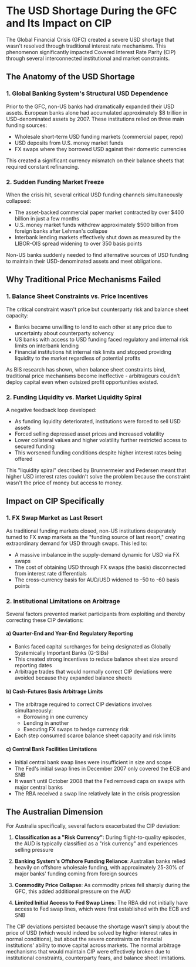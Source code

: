 # The USD Shortage During the GFC and Its Impact on CIP

The Global Financial Crisis (GFC) created a severe USD shortage that wasn't resolved through traditional interest rate mechanisms. This phenomenon significantly impacted Covered Interest Rate Parity (CIP) through several interconnected institutional and market constraints.

## The Anatomy of the USD Shortage

### 1. Global Banking System's Structural USD Dependence

Prior to the GFC, non-US banks had dramatically expanded their USD assets. European banks alone had accumulated approximately $8 trillion in USD-denominated assets by 2007. These institutions relied on three main funding sources:

- Wholesale short-term USD funding markets (commercial paper, repo)
- USD deposits from U.S. money market funds
- FX swaps where they borrowed USD against their domestic currencies

This created a significant currency mismatch on their balance sheets that required constant refinancing.

### 2. Sudden Funding Market Freeze

When the crisis hit, several critical USD funding channels simultaneously collapsed:

- The asset-backed commercial paper market contracted by over $400 billion in just a few months
- U.S. money market funds withdrew approximately $500 billion from foreign banks after Lehman's collapse
- Interbank lending markets effectively shut down as measured by the LIBOR-OIS spread widening to over 350 basis points

Non-US banks suddenly needed to find alternative sources of USD funding to maintain their USD-denominated assets and meet obligations.

## Why Traditional Price Mechanisms Failed

### 1. Balance Sheet Constraints vs. Price Incentives

The critical constraint wasn't price but counterparty risk and balance sheet capacity:

- Banks became unwilling to lend to each other at any price due to uncertainty about counterparty solvency
- US banks with access to USD funding faced regulatory and internal risk limits on interbank lending
- Financial institutions hit internal risk limits and stopped providing liquidity to the market regardless of potential profits

As BIS research has shown, when balance sheet constraints bind, traditional price mechanisms become ineffective - arbitrageurs couldn't deploy capital even when outsized profit opportunities existed.

### 2. Funding Liquidity vs. Market Liquidity Spiral

A negative feedback loop developed:

- As funding liquidity deteriorated, institutions were forced to sell USD assets
- Forced selling depressed asset prices and increased volatility
- Lower collateral values and higher volatility further restricted access to secured funding
- This worsened funding conditions despite higher interest rates being offered

This "liquidity spiral" described by Brunnermeier and Pedersen meant that higher USD interest rates couldn't solve the problem because the constraint wasn't the price of money but access to money.

## Impact on CIP Specifically

### 1. FX Swap Market as Last Resort

As traditional funding markets closed, non-US institutions desperately turned to FX swap markets as the "funding source of last resort," creating extraordinary demand for USD through swaps. This led to:

- A massive imbalance in the supply-demand dynamic for USD via FX swaps
- The cost of obtaining USD through FX swaps (the basis) disconnected from interest rate differentials
- The cross-currency basis for AUD/USD widened to -50 to -60 basis points

### 2. Institutional Limitations on Arbitrage

Several factors prevented market participants from exploiting and thereby correcting these CIP deviations:

#### a) Quarter-End and Year-End Regulatory Reporting
- Banks faced capital surcharges for being designated as Globally Systemically Important Banks (G-SIBs)
- This created strong incentives to reduce balance sheet size around reporting dates
- Arbitrage trades that would normally correct CIP deviations were avoided because they expanded balance sheets

#### b) Cash-Futures Basis Arbitrage Limits
- The arbitrage required to correct CIP deviations involves simultaneously:
  * Borrowing in one currency
  * Lending in another
  * Executing FX swaps to hedge currency risk
- Each step consumed scarce balance sheet capacity and risk limits

#### c) Central Bank Facilities Limitations
- Initial central bank swap lines were insufficient in size and scope
- The Fed's initial swap lines in December 2007 only covered the ECB and SNB
- It wasn't until October 2008 that the Fed removed caps on swaps with major central banks
- The RBA received a swap line relatively late in the crisis progression

## The Australian Dimension

For Australia specifically, several factors exacerbated the CIP deviation:

1. **Classification as a "Risk Currency"**: During flight-to-quality episodes, the AUD is typically classified as a "risk currency" and experiences selling pressure

2. **Banking System's Offshore Funding Reliance**: Australian banks relied heavily on offshore wholesale funding, with approximately 25-30% of major banks' funding coming from foreign sources

3. **Commodity Price Collapse**: As commodity prices fell sharply during the GFC, this added additional pressure on the AUD

4. **Limited Initial Access to Fed Swap Lines**: The RBA did not initially have access to Fed swap lines, which were first established with the ECB and SNB

The CIP deviations persisted because the shortage wasn't simply about the price of USD (which would indeed be solved by higher interest rates in normal conditions), but about the severe constraints on financial institutions' ability to move capital across markets. The normal arbitrage mechanisms that would maintain CIP were effectively broken due to institutional constraints, counterparty fears, and balance sheet limitations.